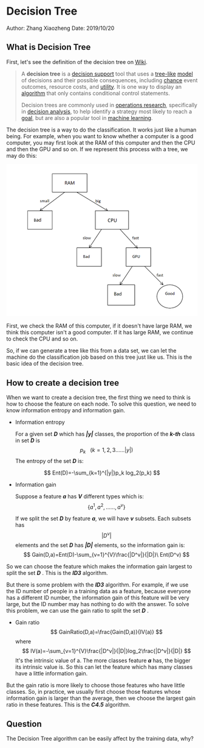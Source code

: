 # Decision Tree

Author: Zhang Xiaozheng Date: 2019/10/20

## What is Decision Tree

  First, let's see the definition of the decision tree on [Wiki]( https://en.wikipedia.org/wiki/Decision_tree ).

> A **decision tree** is a [decision support](https://en.wikipedia.org/wiki/Decision_support_system) tool that uses a [tree-like](https://en.wikipedia.org/wiki/Tree_(graph_theory)) [model](https://en.wikipedia.org/wiki/Causal_model) of decisions and their possible consequences, including [chance](https://en.wikipedia.org/wiki/Probability) event outcomes, resource costs, and [utility](https://en.wikipedia.org/wiki/Utility). It is one way to display an [algorithm](https://en.wikipedia.org/wiki/Algorithm) that only contains conditional control statements.
>
> Decision trees are commonly used in [operations research](https://en.wikipedia.org/wiki/Operations_research), specifically in [decision analysis](https://en.wikipedia.org/wiki/Decision_analysis), to help identify a strategy most likely to reach a [goal](https://en.wikipedia.org/wiki/Goal), but are also a popular tool in [machine learning](https://en.wikipedia.org/wiki/Decision_tree_learning).

  The decision tree is a way to do the classification. It works just like a human being. For example, when you want to know whether a computer is a good computer, you may first look at the RAM of this computer and then the CPU and then the GPU and so on. If we represent this process with a tree, we may do this:

<img src="DTexample.png" alt="An example" style="zoom:67%;" />

  First, we check the RAM of this computer, if it doesn't have large RAM, we think this computer isn't a good computer. If it has large RAM, we continue to check the CPU and so on.

  So, if we can generate a tree like this from a data set, we can let the machine do the classification job based on this tree just like us. This is the basic idea of the decision tree.

## How to create a decision tree

  When we want to create a decision tree, the first thing we need to think is how to choose the feature on each node. To solve this question, we need to know information entropy and information gain.

- Information entropy

  For a given set ***D*** which has ***|y|*** classes, the proportion of the ***k-th*** class in set ***D*** is  
  $$
  p_k\ \ \ (k = 1,2,3......|y|)
  $$
  The entropy of the set ***D*** is:

$$
Ent(D)=-\sum_{k=1}^{|y|}p_k log_2(p_k)
$$

- Information gain

  Suppose a feature ***a*** has ***V*** different types which is:
  $$
  \{a^1,a^2,......,a^v\}
  $$
  

  If we split the set ***D*** by feature ***a***, we will have ***v*** subsets. Each subsets has 
  $$
  |D^v|
  $$
  elements and the set ***D*** has ***|D|*** elements, so the information gain is:
  $$
  Gain(D,a)=Ent(D)-\sum_{v=1}^{V}\frac{|D^v|}{|D|}\  Ent(D^v)
  $$

So we can choose the feature which makes the information gain largest to split the set ***D*** . This is the ***ID3*** algorithm. 

But there is some problem with the ***ID3*** algorithm. For example, if we use the ID number of people in a training data as a feature, because everyone has a different ID number, the information gain of this feature will be very large, but the ID number may has nothing to do with the answer. To solve this problem, we can use the gain ratio to split the set ***D*** .

- Gain ratio
  $$
  GainRatio(D,a)=\frac{Gain(D,a)}{IV(a)}
  $$
  where
  $$
  IV(a)=-\sum_{v=1}^{V}\frac{|D^v|}{|D|}log_2\frac{|D^v|}{|D|}
  $$
  It's the intrinsic  value of a. The more classes feature ***a***  has, the bigger its intrinsic value is. So this can let the feature which has many classes have a little information gain.
  

But the gain ratio is more likely to choose those features who have little classes. So, in practice, we usually first choose those features whose information gain is larger than the average, then we choose the largest gain ratio in these features. This is the ***C4.5*** algorithm.

## Question

The Decision Tree algorithm can be easily affect by the training data, why?

